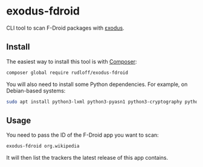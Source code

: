 # exodus-fdroid

CLI tool to scan F-Droid packages with [εxodus](https://exodus-privacy.eu.org/en/).

## Install

The easiest way to install this tool is with [Composer](https://getcomposer.org/):

```bash
composer global require rudloff/exodus-fdroid
```

You will also need to install some Python dependencies.
For example, on Debian-based systems:

```bash
sudo apt install python3-lxml python3-pyasn1 python3-cryptography python3-future gplaycli
```

## Usage

You need to pass the ID of the F-Droid app you want to scan:

```bash
exodus-fdroid org.wikipedia
```

It will then list the trackers the latest release of this app contains.

